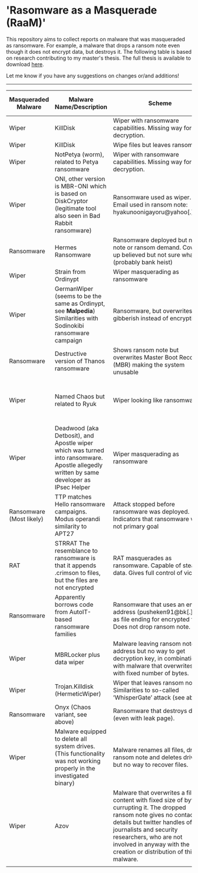 # 'Rasomware as a Masquerade (RaaM)'
This repository aims to collect reports on malware that was masqueraded as ransomware. For example, a malware that drops a ransom note even though it does not encrypt data, but destroys it. 
The following table is based on research contributing to my master's thesis. The full thesis is available to download [here](http://essay.utwente.nl/93500/).

Let me know if you have any suggestions on changes or/and additions!

----------

| **Masqueraded Malware** | **Malware Name/Description** | **Scheme** | **Date of reported activity** | **Source** |
|---|---|---|---|---|
| Wiper | KillDisk | Wiper with ransomware capabilities. Missing way for decryption. | 2016 | [WeLiveSecurity](https://www.welivesecurity.com/2017/01/05/killdisk-now-targeting-linux-demands-250k-ransom-cant-decrypt/) |
| Wiper | KillDisk | Wipe files but leaves ransom note | 2016-2018 | [BleepingComputer](https://www.bleepingcomputer.com/news/security/killdisk-fake-ransomware-hits-financial-firms-in-latin-america/) |
| Wiper | NotPetya (worm), related to Petya ransomware | Wiper with ransomware capabilities. Missing way for decryption. | 2016-2017 | [CSOOnline](https://www.csoonline.com/article/3233210/petya-ransomware-and-notpetya-malware-what-you-need-to-know-now.html)|
| Wiper | ONI, other version is MBR-ONI which is based on DiskCryptor (legitimate tool also seen in Bad Rabbit ransomware) | Ransomware used as wiper. Email used in ransom note: hyakunoonigayoru@yahoo[.]co.jp | 2017 | [CyberReason](https://www.cybereason.com/blog/night-of-the-devil-ransomware-or-wiper-a-look-into-targeted-attacks-in-japan), [BleepingComputer](https://www.bleepingcomputer.com/news/security/oni-ransomware-used-in-month-long-attacks-against-japanese-companies/) |
| Ransomware  | Hermes Ransomware | Ransomware deployed but no note or ransom demand. Cover up believed but not sure what (probably bank heist) | 2017 | [McAfee](https://www.mcafee.com/blogs/other-blogs/mcafee-labs/taiwan-bank-heist-role-pseudo-ransomware/) |
| Wiper | Strain from Ordinypt | Wiper masquerading as ransomware | 2019 | [EmsiSoft](https://blog.emsisoft.com/en/34134/why-are-cybercriminals-disguising-wipers-as-ransomware/) |
| Wiper | GermanWiper (seems to be the same as Ordinypt, see **Malpedia**) Similarities with Sodinokibi ransomware campaign | Ransomware, but overwrites with gibberish instead of encrypting | 2019  | [BleepingComputer](https://www.bleepingcomputer.com/news/security/germanwiper-ransomware-erases-data-still-asks-for-ransom/), [Malpedia](https://malpedia.caad.fkie.fraunhofer.de/details/win.ordinypt) |
| Ransomware | Destructive version of Thanos ransomware | Shows ransom note but overwrites Master Boot Record (MBR) making the system unusable | 2020 (not seen in action at that time) | [ClearskySec](https://www.clearskysec.com/operation-quicksand/) |
| Wiper | Named Chaos but related to Ryuk | Wiper looking like ransomware | Start development June 2021, last update August 2021 | [TrendMicro](https://www.trendmicro.com/en_us/research/21/h/chaos-ransomware-a-dangerous-proof-of-concept.html) |
| Wiper | Deadwood (aka Detbosit), and Apostle wiper which was turned into ransomware. Apostle allegedly written by same developer as IPsec Helper | Wiper masquerading as ransomware | Beginning 2020, still active late 2021 | [SentinelOne](https://www.sentinelone.com/labs/from-wiper-to-ransomware-the-evolution-of-agrius/), [SentinelOne](https://www.sentinelone.com/labs/new-version-of-apostle-ransomware-reemerges-in-targeted-attack-on-higher-education/) |
| Ransomware (Most likely) | TTP matches Hello ransomware campaigns. Modus operandi similarity to APT27 | Attack stopped before ransomware was deployed. Indicators that ransomware was not primary goal | July 2021  | [eSentire](https://www.esentire.com/security-advisories/ransomware-hackers-attack-a-top-safety-testing-org-using-tactics-and-techniques-borrowed-from-chinese-espionage-groups) |
| RAT | STRRAT The resemblance to ransomware is that it appends .crimson to files, but the files are not encrypted | RAT masquerades as ransomware. Capable of stealing data. Gives full control of victim. | Spotted in June 2020 Newer version spread May 2021 | [TheRecord](https://therecord.media/microsoft-warns-of-malware-campaign-spreading-a-rat-masquerading-as-ransomware/) |
| Ransomware | Apparently borrows code from AutoIT-based ransomware families | Ransomware that uses an email address (pusheken91@bk[.]ru) as file ending for encrypted files. Does not drop ransom note. | May 2020 | [BleepingComputer](https://www.bleepingcomputer.com/news/security/hackers-used-billing-software-zero-day-to-deploy-ransomware/) |
| Wiper | MBRLocker plus data wiper | Malware leaving ransom note and address but no way to get decryption key, in combination with malware that overwrites data with fixed number of bytes. | January 2022 | [BleepingComputer](https://www.bleepingcomputer.com/news/security/microsoft-fake-ransomware-targets-ukraine-in-data-wiping-attacks/), [Zetter](https://zetter.substack.com/p/what-we-know-and-dont-know-about), [Microsoft](https://www.microsoft.com/security/blog/2022/01/15/destructive-malware-targeting-ukrainian-organizations/) |
| Wiper | Trojan.Killdisk (HermeticWiper) | Wiper that leaves ransom note. Similarities to so-called ’WhisperGate’ attack (see above) | February 2022 | [Symantec](http://symantec-enterprise-blogs.security.com/blogs/threat-intelligence/ukraine-wiper-malware-russia) |
| Ransomware | Onyx (Chaos variant, see above) | Ransomware that destroys data (even with leak page). | April 2022 (reported version) | [BleepingComputer](https://www.bleepingcomputer.com/news/security/beware-onyx-ransomware-destroys-files-instead-of-encrypting-them/) |
| Wiper | Malware equipped to delete all system drives. (This functionality was not working properly in the investigated binary) | Malware renames all files, drops ransom note and deletes drives, but no way to recover files. | October 2022 | [BleepingComputer](https://www.bleepingcomputer.com/news/security/fake-adult-sites-push-data-wipers-disguised-as-ransomware/) |
| Wiper | Azov| Malware that overwrites a files content with fixed size of bytes, currupting it. The dropped ransom note gives no contact details but twitter handles of journalists and security researchers, who are not involved in anyway with the creation or distribution of this malware.| November 2022 | [BleepingComputer](https://www.bleepingcomputer.com/news/security/azov-ransomware-is-a-wiper-destroying-data-666-bytes-at-a-time/) |
|  |  |  |  |  |




